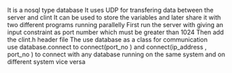 It is a nosql type database
It uses UDP for transfering data between the  server and clint 
It can be used to store the variables and later share it with two different programs running parallelly
First run the server with giving an input constraint as port number which must be greater than 1024
Then add the clint.h header file
The use database as a class for communication  
use database.connect to connect(port_no ) and  connect(ip_address , port_no ) to connect with  any database running  on the same system  and on different system vice versa
